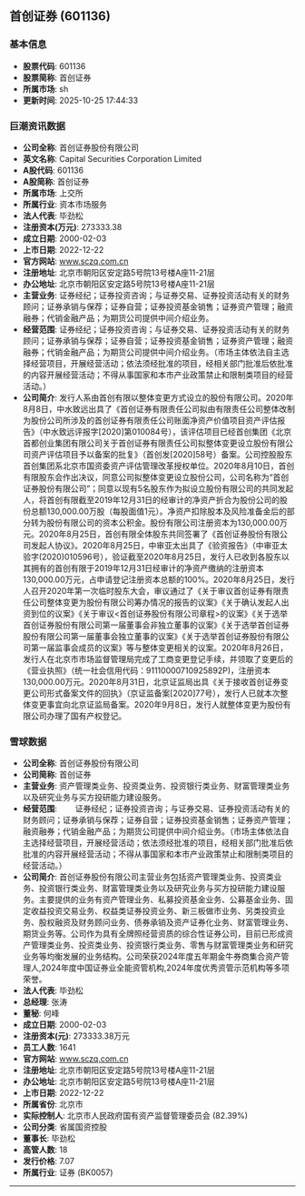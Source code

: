 ## 首创证券 (601136)

### 基本信息

- **股票代码**: 601136
- **股票简称**: 首创证券
- **所属市场**: sh
- **更新时间**: 2025-10-25 17:44:33

### 巨潮资讯数据

- **公司全称**: 首创证券股份有限公司
- **英文名称**: Capital Securities Corporation Limited
- **A股代码**: 601136
- **A股简称**: 首创证券
- **所属市场**: 上交所
- **所属行业**: 资本市场服务
- **法人代表**: 毕劲松
- **注册资本(万元)**: 273333.38
- **成立日期**: 2000-02-03
- **上市日期**: 2022-12-22
- **官方网站**: www.sczq.com.cn
- **注册地址**: 北京市朝阳区安定路5号院13号楼A座11-21层
- **办公地址**: 北京市朝阳区安定路5号院13号楼A座11-21层
- **主营业务**: 证券经纪；证券投资咨询；与证券交易、证券投资活动有关的财务顾问；证券承销与保荐；证券自营；证券投资基金销售；证券资产管理；融资融券；代销金融产品；为期货公司提供中间介绍业务。
- **经营范围**: 证券经纪；证券投资咨询；与证券交易、证券投资活动有关的财务顾问；证券承销与保荐；证券自营；证券投资基金销售；证券资产管理；融资融券；代销金融产品；为期货公司提供中间介绍业务。（市场主体依法自主选择经营项目，开展经营活动；依法须经批准的项目，经相关部门批准后依批准的内容开展经营活动；不得从事国家和本市产业政策禁止和限制类项目的经营活动。）
- **公司简介**: 发行人系由首创有限以整体变更方式设立的股份有限公司。2020年8月8日，中水致远出具了《首创证券有限责任公司拟由有限责任公司整体改制为股份公司所涉及的首创证券有限责任公司账面净资产价值项目资产评估报告》（中水致远评报字[2020]第010084号），该评估项目已经首创集团《北京首都创业集团有限公司关于首创证券有限责任公司拟整体变更设立股份有限公司资产评估项目予以备案的批复》（首创发[2020]58号）备案。公司控股股东首创集团系北京市国资委资产评估管理改革授权单位。2020年8月10日，首创有限股东会作出决议，同意公司拟整体变更设立股份公司，公司名称为“首创证券股份有限公司”；同意以现有5名股东作为拟设立股份有限公司的共同发起人，将首创有限截至2019年12月31日的经审计的净资产折合为股份公司的股份总额130,000.00万股（每股面值1元）。净资产扣除股本及风险准备金后的部分转为股份有限公司的资本公积金。股份有限公司注册资本为130,000.00万元。2020年8月25日，首创有限全体股东共同签署了《首创证券股份有限公司发起人协议》。2020年8月25日，中审亚太出具了《验资报告》（中审亚太验字(2020)010596号），验证截至2020年8月25日，发行人已收到各股东以其拥有的首创有限于2019年12月31日经审计的净资产缴纳的注册资本130,000.00万元，占申请登记注册资本总额的100%。2020年8月25日，发行人召开2020年第一次临时股东大会，审议通过了《关于审议首创证券有限责任公司整体变更为股份有限公司筹办情况的报告的议案》《关于确认发起人出资到位的议案》《关于审议<首创证券股份有限公司章程>的议案》《关于选举首创证券股份有限公司第一届董事会非独立董事的议案》《关于选举首创证券股份有限公司第一届董事会独立董事的议案》《关于选举首创证券股份有限公司第一届监事会成员的议案》等与整体变更相关的议案。2020年8月26日，发行人在北京市市场监督管理局完成了工商变更登记手续，并领取了变更后的《营业执照》（统一社会信用代码：91110000710925892P)，注册资本130,000.00万元。2020年8月31日，北京证监局出具《关于接收首创证券变更公司形式备案文件的回执》（京证监备案[2020]77号），发行人已就本次整体变更事宜向北京证监局备案。2020年9月8日，发行人就整体变更为股份有限公司办理了国有产权登记。

### 雪球数据

- **公司全称**: 首创证券股份有限公司
- **公司简称**: 首创证券
- **主营业务**: 资产管理类业务、投资类业务、投资银行类业务、财富管理类业务以及研究业务与买方投研能力建设服务。
- **经营范围**: 　　证券经纪；证券投资咨询；与证券交易、证券投资活动有关的财务顾问；证券承销与保荐；证券自营；证券投资基金销售；证券资产管理；融资融券；代销金融产品；为期货公司提供中间介绍业务。（市场主体依法自主选择经营项目，开展经营活动；依法须经批准的项目，经相关部门批准后依批准的内容开展经营活动；不得从事国家和本市产业政策禁止和限制类项目的经营活动。）
- **公司简介**: 首创证券股份有限公司主营业务包括资产管理类业务、投资类业务、投资银行类业务、财富管理类业务以及研究业务与买方投研能力建设服务。主要提供的业务有资产管理业务、私募投资基金业务、公募基金业务、固定收益投资交易业务、权益类证券投资业务、新三板做市业务、另类投资业务、股权融资及财务顾问业务、债券承销及资产证券化业务、财富管理业务、期货业务等。公司作为具有全牌照经营资质的综合性证券公司，目前已形成资产管理类业务、投资类业务、投资银行类业务、零售与财富管理类业务和研究业务等均衡发展的业务结构。公司荣获2024年度五年期金牛券商集合资产管理人,2024年度中国证券业全能资管机构,2024年度优秀资管示范机构等多项荣誉。
- **法人代表**: 毕劲松
- **总经理**: 张涛
- **董秘**: 何峰
- **成立日期**: 2000-02-03
- **注册资本(元)**: 273333.38万元
- **员工人数**: 1641
- **官方网站**: www.sczq.com.cn
- **注册地址**: 北京市朝阳区安定路5号院13号楼A座11-21层
- **办公地址**: 北京市朝阳区安定路5号院13号楼A座11-21层
- **上市日期**: 2022-12-22
- **所属省份**: 北京市
- **实际控制人**: 北京市人民政府国有资产监督管理委员会 (82.39%)
- **公司分类**: 省属国资控股
- **董事长**: 毕劲松
- **高管人数**: 18
- **发行价格**: 7.07
- **所属行业**: 证券 (BK0057)

---